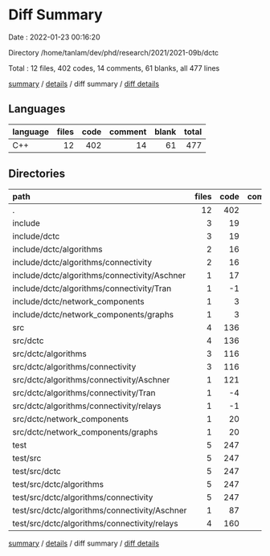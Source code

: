 # Diff Summary

Date : 2022-01-23 00:16:20

Directory /home/tanlam/dev/phd/research/2021/2021-09b/dctc

Total : 12 files,  402 codes, 14 comments, 61 blanks, all 477 lines

[summary](results.md) / [details](details.md) / diff summary / [diff details](diff-details.md)

## Languages
| language | files | code | comment | blank | total |
| :--- | ---: | ---: | ---: | ---: | ---: |
| C++ | 12 | 402 | 14 | 61 | 477 |

## Directories
| path | files | code | comment | blank | total |
| :--- | ---: | ---: | ---: | ---: | ---: |
| . | 12 | 402 | 14 | 61 | 477 |
| include | 3 | 19 | 0 | 6 | 25 |
| include/dctc | 3 | 19 | 0 | 6 | 25 |
| include/dctc/algorithms | 2 | 16 | 0 | 6 | 22 |
| include/dctc/algorithms/connectivity | 2 | 16 | 0 | 6 | 22 |
| include/dctc/algorithms/connectivity/Aschner | 1 | 17 | 0 | 6 | 23 |
| include/dctc/algorithms/connectivity/Tran | 1 | -1 | 0 | 0 | -1 |
| include/dctc/network_components | 1 | 3 | 0 | 0 | 3 |
| include/dctc/network_components/graphs | 1 | 3 | 0 | 0 | 3 |
| src | 4 | 136 | 7 | 18 | 161 |
| src/dctc | 4 | 136 | 7 | 18 | 161 |
| src/dctc/algorithms | 3 | 116 | 13 | 15 | 144 |
| src/dctc/algorithms/connectivity | 3 | 116 | 13 | 15 | 144 |
| src/dctc/algorithms/connectivity/Aschner | 1 | 121 | 12 | 16 | 149 |
| src/dctc/algorithms/connectivity/Tran | 1 | -4 | 0 | -1 | -5 |
| src/dctc/algorithms/connectivity/relays | 1 | -1 | 1 | 0 | 0 |
| src/dctc/network_components | 1 | 20 | -6 | 3 | 17 |
| src/dctc/network_components/graphs | 1 | 20 | -6 | 3 | 17 |
| test | 5 | 247 | 7 | 37 | 291 |
| test/src | 5 | 247 | 7 | 37 | 291 |
| test/src/dctc | 5 | 247 | 7 | 37 | 291 |
| test/src/dctc/algorithms | 5 | 247 | 7 | 37 | 291 |
| test/src/dctc/algorithms/connectivity | 5 | 247 | 7 | 37 | 291 |
| test/src/dctc/algorithms/connectivity/Aschner | 1 | 87 | 0 | 15 | 102 |
| test/src/dctc/algorithms/connectivity/relays | 4 | 160 | 7 | 22 | 189 |

[summary](results.md) / [details](details.md) / diff summary / [diff details](diff-details.md)
